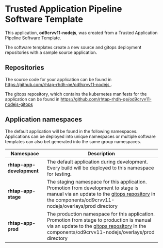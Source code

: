 # Trusted Application Pipeline Software Template

This application, **od9crvv11-nodejs**, was created from a Trusted Application Pipeline Software Template.

The software templates create a new source and gitops deployment repositories with a sample source application. 

## Repositories

The source code for your application can be found in [https://github.com/rhtap-rhdh-qe/od9crvv11-nodejs ](https://github.com/rhtap-rhdh-qe/od9crvv11-nodejs ).
 
The gitops repository, which contains the kubernetes manifests for the application can be found in 
[https://github.com/rhtap-rhdh-qe/od9crvv11-nodejs-gitops ](https://github.com/rhtap-rhdh-qe/od9crvv11-nodejs-gitops ) 

## Application namespaces 

The default application will be found in the following namespaces. Applications can be deployed into unique namespaces or multiple software templates can also bet generated into the same group namespaces.  

|  Namespace   |  Description   |  
| -------- | -------- |   
| **rhtap-app-development** | The default application during development. Every build will be deployed to this namespace for testing. | 
| **rhtap-app-stage** | The staging namespace for this application. Promotion from development to stage is manual via an update to the [gitops repository](https://github.com/rhtap-rhdh-qe/od9crvv11-nodejs-gitops ) in the components/od9crvv11-nodejs/overlays/prod directory |  
| **rhtap-app-prod** | The production namespace for this application. Promotion from stage to production is manual via an update to the [gitops repository](https://github.com/rhtap-rhdh-qe/od9crvv11-nodejs-gitops ) in the components/od9crvv11-nodejs/overlays/prod directory | 